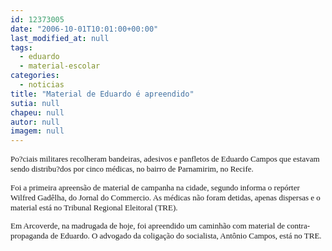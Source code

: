 ```yaml
---
id: 12373005
date: "2006-10-01T10:01:00+00:00"
last_modified_at: null
tags:
  - eduardo
  - material-escolar
categories:
  - noticias
title: "Material de Eduardo é apreendido"
sutia: null
chapeu: null
autor: null
imagem: null
---
```

<p><P><FONT size=2><FONT face=Verdana>Po?ciais militares recolheram bandeiras, adesivos e panfletos de Eduardo Campos que estavam sendo distribu?dos por&nbsp;cinco médicas, no bairro de Parnamirim, no Recife.</FONT></P></p>
<p><P><FONT face=Verdana>Foi a primeira apreensão de material de campanha na cidade, segundo informa o repórter Wilfred Gadêlha, do Jornal do Commercio. As médicas não foram detidas, apenas dispersas e o material está no Tribunal Regional Eleitoral (TRE).</FONT></P></p>
<p><P><FONT face=Verdana>Em Arcoverde, na madrugada de hoje, foi apreendido um caminhão com material de contra-propaganda de Eduardo. O advogado da coligação do socialista, Antônio Campos, está no TRE.&nbsp;</FONT></P></FONT> </p>
